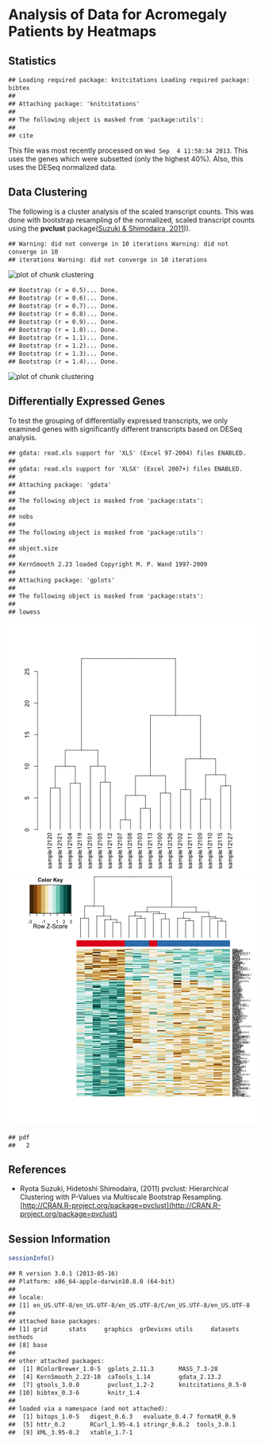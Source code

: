 Analysis of Data for Acromegaly Patients by Heatmaps
=============================================================

Statistics
----------


```
## Loading required package: knitcitations Loading required package: bibtex
## 
## Attaching package: 'knitcitations'
## 
## The following object is masked from 'package:utils':
## 
## cite
```

This file was most recently processed on ``Wed Sep  4 11:58:34 2013``.  This uses the genes which were subsetted (only the highest 40\%).  Also, this uses the DESeq normalized data.

Data Clustering
----------------
The following is a cluster analysis of the scaled transcript counts.  This was done with bootstrap resampling of the normalized, scaled transcript counts using the **pvclust** package(<a href="http://CRAN.R-project.org/package=pvclust">Suzuki & Shimodaira, 2011</a>)). 


```
## Warning: did not converge in 10 iterations Warning: did not converge in 10
## iterations Warning: did not converge in 10 iterations
```

![plot of chunk clustering](figure/clustering1.png) 

```
## Bootstrap (r = 0.5)... Done.
## Bootstrap (r = 0.6)... Done.
## Bootstrap (r = 0.7)... Done.
## Bootstrap (r = 0.8)... Done.
## Bootstrap (r = 0.9)... Done.
## Bootstrap (r = 1.0)... Done.
## Bootstrap (r = 1.1)... Done.
## Bootstrap (r = 1.2)... Done.
## Bootstrap (r = 1.3)... Done.
## Bootstrap (r = 1.4)... Done.
```

![plot of chunk clustering](figure/clustering2.png) 



Differentially Expressed Genes
----------------------------------

To test the grouping of differentially expressed transcripts, we only examined genes with significantly different transcripts based on DESeq analysis.


```
## gdata: read.xls support for 'XLS' (Excel 97-2004) files ENABLED.
## 
## gdata: read.xls support for 'XLSX' (Excel 2007+) files ENABLED.
## 
## Attaching package: 'gdata'
## 
## The following object is masked from 'package:stats':
## 
## nobs
## 
## The following object is masked from 'package:utils':
## 
## object.size
## 
## KernSmooth 2.23 loaded Copyright M. P. Wand 1997-2009
## 
## Attaching package: 'gplots'
## 
## The following object is masked from 'package:stats':
## 
## lowess
```

![plot of chunk de-heatmap](figure/de-heatmap1.png) ![plot of chunk de-heatmap](figure/de-heatmap2.png) 

```
## pdf 
##   2
```


References
-----------

- Ryota Suzuki, Hidetoshi Shimodaira,   (2011) pvclust: Hierarchical Clustering with P-Values via Multiscale Bootstrap
Resampling.  [http://CRAN.R-project.org/package=pvclust](http://CRAN.R-project.org/package=pvclust)


Session Information
-------------------

```r
sessionInfo()
```

```
## R version 3.0.1 (2013-05-16)
## Platform: x86_64-apple-darwin10.8.0 (64-bit)
## 
## locale:
## [1] en_US.UTF-8/en_US.UTF-8/en_US.UTF-8/C/en_US.UTF-8/en_US.UTF-8
## 
## attached base packages:
## [1] grid      stats     graphics  grDevices utils     datasets  methods  
## [8] base     
## 
## other attached packages:
##  [1] RColorBrewer_1.0-5  gplots_2.11.3       MASS_7.3-28        
##  [4] KernSmooth_2.23-10  caTools_1.14        gdata_2.13.2       
##  [7] gtools_3.0.0        pvclust_1.2-2       knitcitations_0.5-0
## [10] bibtex_0.3-6        knitr_1.4          
## 
## loaded via a namespace (and not attached):
##  [1] bitops_1.0-5   digest_0.6.3   evaluate_0.4.7 formatR_0.9   
##  [5] httr_0.2       RCurl_1.95-4.1 stringr_0.6.2  tools_3.0.1   
##  [9] XML_3.95-0.2   xtable_1.7-1
```

